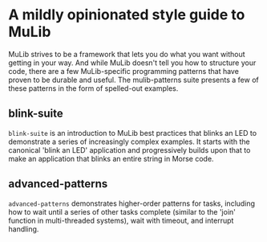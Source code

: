 # A mildly opinionated style guide to MuLib

MuLib strives to be a framework that lets you do what you want without getting
in your way.  And while MuLib doesn't tell you how to structure your code, there
are a few MuLib-specific programming patterns that have proven to be durable and
useful.  The mulib-patterns suite presents a few of these patterns in the form of
spelled-out examples.

## blink-suite

`blink-suite` is an introduction to MuLib best practices that blinks an LED to
demonstrate a series of increasingly complex examples.  It starts with the
canonical 'blink an LED' application and progressively builds upon that to make
an application that blinks an entire string in Morse code.


## advanced-patterns

`advanced-patterns` demonstrates higher-order patterns for tasks, including how
to wait until a series of other tasks complete (similar to the 'join' function
in multi-threaded systems), wait with timeout, and interrupt handling.
